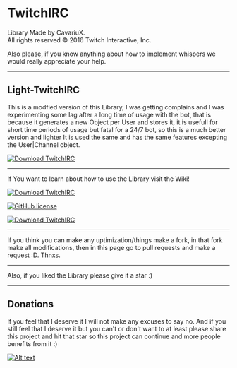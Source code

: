 # TwitchIRC
Library Made by CavariuX.      
All rights reserved © 2016 Twitch Interactive, Inc.

Also please, if you know anything about how to implement whispers we would really appreciate your help.

***

## Light-TwitchIRC
This is a modfied version of this Library, I was getting complains and I was experimenting some lag after a long time of usage with the bot, that is because it generates a new Object per User and stores it, it is usefull for short time periods of usage but fatal for a 24/7 bot, so this is a much better version and lighter It is used the same and has the same features excepting the User|Channel object.

[![Download TwitchIRC](https://img.shields.io/badge/Light--TwitchIRC-v1.0-yellowgreen.svg)](https://github.com/CavariuX/TwitchIRC/releases/tag/Light_v1.0-Beta)

***

If You want to learn about how to use the Library visit the Wiki!                      

[![Download TwitchIRC](https://img.shields.io/badge/TwitchIRC-v1.0-green.svg?style=plastic)](https://github.com/CavariuX/TwitchIRC/releases/tag/v1.0-Beta)

[![GitHub license](https://img.shields.io/github/license/mashape/apistatus.svg?style=plastic)](https://github.com/CavariuX/TwitchIRC/blob/master/LICENSE)

[![Download TwitchIRC](https://img.shields.io/badge/Documentation-v1.0_Beta-orange.svg?style=plastic)](http://cavariux.github.io/TwitchIRC/)

***

If you think you can make any uptimization/things make a fork, in that fork make all modifications, then in this page go to pull requests and make a request :D. Thnxs.

***

Also, if you liked the Library please give it a star :)

***

## Donations

If you feel that I deserve it I will not make any excuses to say no. And if you still feel that I deserve it but you can't or don't want to at least please share this project and hit that star so this project can continue and more people benefits from it :)

[![Alt text](https://i.imgur.com/PrGfPLD.png "Donate with paypal")](https://www.paypal.com/cgi-bin/webscr?cmd=_s-xclick&hosted_button_id=A42KG4XUAQAA2)
